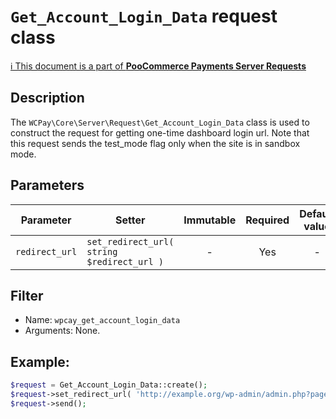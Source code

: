 # `Get_Account_Login_Data` request class

[ℹ️ This document is a part of __PooCommerce Payments Server Requests__](../README.md)

## Description

The `WCPay\Core\Server\Request\Get_Account_Login_Data` class is used to construct the request for getting one-time dashboard login url.
Note that this request sends the test_mode flag only when the site is in sandbox mode.

## Parameters

| Parameter         | Setter                                     | Immutable | Required | Default value |
|-------------------|--------------------------------------------|:---------:|:--------:|:-------------:|
| `redirect_url`    | `set_redirect_url( string $redirect_url )` |     -     |   Yes    |       -       |

## Filter

- Name: `wpcay_get_account_login_data`
- Arguments: None.

## Example:

```php
$request = Get_Account_Login_Data::create();
$request->set_redirect_url( 'http://example.org/wp-admin/admin.php?page=wc-admin&path=/payments/overview' );
$request->send();
```
